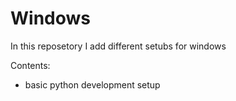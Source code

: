 # Windows

In this reposetory I add different setubs for windows 

Contents:
- basic python development setup
